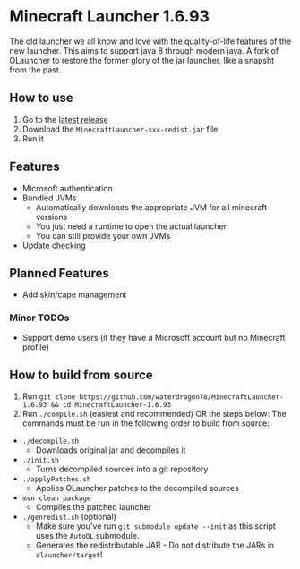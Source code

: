 # Minecraft Launcher 1.6.93
The old launcher we all know and love with the quality-of-life features of the new launcher. This aims to support java 8 through modern java. A fork of OLauncher to restore the former glory of the jar launcher, like a snapsht from the past.

## How to use
1. Go to the [latest release](https://github.com/waterdragon78/MinecraftLauncher-1.6.93/releases/latest)
2. Download the `MinecraftLauncher-xxx-redist.jar` file
3. Run it

## Features
- Microsoft authentication
- Bundled JVMs
  - Automatically downloads the appropriate JVM for all minecraft versions
  - You just need a runtime to open the actual launcher
  - You can still provide your own JVMs
- Update checking

## Planned Features
- Add skin/cape management

### Minor TODOs
- Support demo users (if they have a Microsoft account but no Minecraft profile)

## How to build from source
1. Run `git clone https://github.com/waterdragon78/MinecraftLauncher-1.6.93 && cd MinecraftLauncher-1.6.93`
2. Run `./compile.sh` (easiest and recommended) OR the steps below:
The commands must be run in the following order to build from source:
- `./decompile.sh`
  - Downloads original jar and decompiles it
- `./init.sh`
  - Turns decompiled sources into a git repository
- `./applyPatches.sh`
  - Applies OLauncher patches to the decompiled sources
- `mvn clean package`
  - Compiles the patched launcher
- `./genredist.sh` (optional)
  - Make sure you've run `git submodule update --init` as this script uses the `AutoOL` submodule.
  - Generates the redistributable JAR - Do not distribute the JARs in `olauncher/target`!
